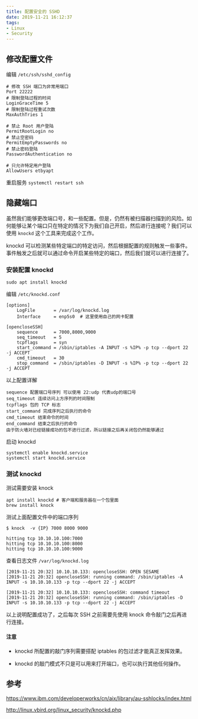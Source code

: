 ```yaml
---
title: 配置安全的 SSHD
date: 2019-11-21 16:12:37
tags:
- Linux
- Security
---
```


## 修改配置文件

编辑 `/etc/ssh/sshd_config`


```
# 修改 SSH 端口为非常用端口
Port 22222
# 限制登陆过程的时间
LoginGraceTime 5
# 限制登陆过程重试次数
MaxAuthTries 1

# 禁止 Root 用户登陆
PermitRootLogin no 
# 禁止空密码
PermitEmptyPasswords no
# 禁止密码登陆
PasswordAuthentication no 

# 只允许特定用户登陆
AllowUsers etbyapt 
```

重启服务 `systemctl restart ssh`

## 隐藏端口

虽然我们能够更改端口号，和一些配置。但是，仍然有被扫描器扫描到的风险。如何能够让某个端口只在特定的情况下为我们自己开启，然后进行连接呢？我们可以使用 `knockd` 这个工具来完成这个工作。

knockd 可以检测某些特定端口的特定访问，然后根据配置的规则触发一些事件。事件触发之后就可以通过命令开启某些特定的端口，然后我们就可以进行连接了。

### 安装配置 knockd

```
sudo apt install knockd
```

编辑 `/etc/knockd.conf`

```
[options]
    LogFile       = /var/log/knockd.log
    Interface     = enp5s0  # 这里使用自己的网卡配置

[opencloseSSH]
    sequence      = 7000,8000,9000
    seq_timeout   = 5
    tcpflags      = syn
    start_command = /sbin/iptables -A INPUT -s %IP% -p tcp --dport 22 -j ACCEPT
    cmd_timeout   = 30
    stop_command  = /sbin/iptables -D INPUT -s %IP% -p tcp --dport 22 -j ACCEPT
```

以上配置详解

```
sequence 配置端口号序列 可以使用 22:udp 代表udp的端口号
seq_timeout 连续访问上方序列的时间限制
tcpflags 包的 TCP 标志
start_command 完成序列之后执行的命令
cmd_timeout 结束命令的时间 
end_command 结束之后执行的命令 
由于防火墙对已经链接成功的包不进行过滤，所以链接之后再关闭包仍然能够通过
```

启动 knockd

```
systemctl enable knockd.service
systemctl start knockd.service
```

### 测试 knockd

测试需要安装 knock 

```
apt install knockd # 客户端和服务器在一个包里面
brew install knock
```

测试上面配置文件中的端口序列

```
$ knock  -v {IP} 7000 8000 9000

hitting tcp 10.10.10.100:7000
hitting tcp 10.10.10.100:8000
hitting tcp 10.10.10.100:9000
```

查看日志文件 `/var/log/knockd.log`

```
[2019-11-21 20:32] 10.10.10.133: opencloseSSH: OPEN SESAME
[2019-11-21 20:32] opencloseSSH: running command: /sbin/iptables -A INPUT -s 10.10.10.133 -p tcp --dport 22 -j ACCEPT

[2019-11-21 20:32] 10.10.10.133: opencloseSSH: command timeout
[2019-11-21 20:32] opencloseSSH: running command: /sbin/iptables -D INPUT -s 10.10.10.133 -p tcp --dport 22 -j ACCEPT
```

以上说明配置成功了，之后每次 SSH 之前需要先使用 knock 命令敲门之后再进行连接。

#### 注意

- knockd 所配置的敲门序列需要搭配 iptables 的包过滤才能真正发挥效果。

- knockd 的敲门模式不只是可以用来打开端口，也可以执行其他任何操作。

## 参考

https://www.ibm.com/developerworks/cn/aix/library/au-sshlocks/index.html

http://linux.vbird.org/linux_security/knockd.php